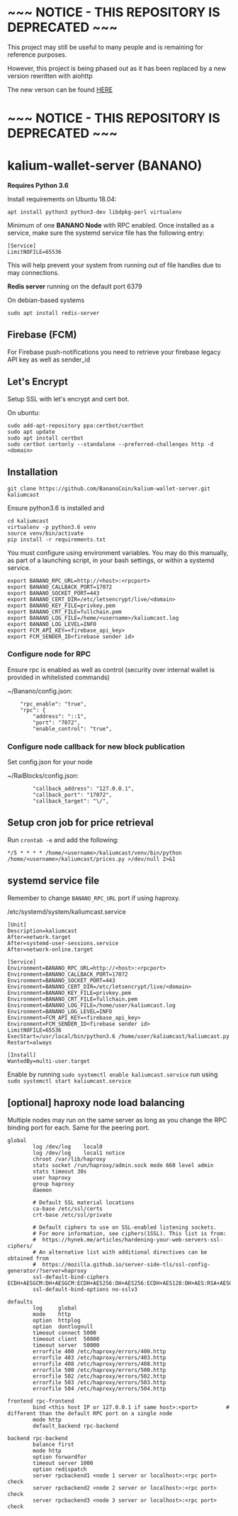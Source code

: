 # ~~~ NOTICE - THIS REPOSITORY IS DEPRECATED ~~~

This project may still be useful to many people and is remaining for reference purposes.

However, this project is being phased out as it has been replaced by a new version rewritten with aiohttp

The new verson can be found [HERE](https://github.com/appditto/natrium-wallet-server)

# ~~~ NOTICE - THIS REPOSITORY IS DEPRECATED ~~~

# kalium-wallet-server (BANANO)

**Requires Python 3.6**

Install requirements on Ubuntu 18.04:
```
apt install python3 python3-dev libdpkg-perl virtualenv
```

Minimum of one **BANANO Node** with RPC enabled.
Once installed as a service, make sure the systemd service file has the following entry:
```
[Service]
LimitNOFILE=65536
```
This will help prevent your system from running out of file handles due to may connections.

**Redis server** running on the default port 6379

On debian-based systems
```
sudo apt install redis-server
```

## Firebase (FCM)
For Firebase push-notifications you need to retrieve your firebase legacy API key as well as sender_id

## Let's Encrypt
Setup SSL with let's encrypt and cert bot.

On ubuntu:

```
sudo add-apt-repository ppa:certbot/certbot
sudo apt update
sudo apt install certbot
sudo certbot certonly --standalone --preferred-challenges http -d <domain>
```

## Installation
```git clone https://github.com/BananoCoin/kalium-wallet-server.git kaliumcast```

Ensure python3.6 is installed and
```
cd kaliumcast
virtualenv -p python3.6 venv
source venv/bin/activate
pip install -r requirements.txt
```

You must configure using environment variables. You may do this manually, as part of a launching script, in your bash settings, or within a systemd service.
```
export BANANO_RPC_URL=http://<host>:<rpcport>
export BANANO_CALLBACK_PORT=17072
export BANANO_SOCKET_PORT=443
export BANANO_CERT_DIR=/etc/letsencrypt/live/<domain>
export BANANO_KEY_FILE=privkey.pem
export BANANO_CRT_FILE=fullchain.pem
export BANANO_LOG_FILE=/home/<username>/kaliumcast.log
export BANANO_LOG_LEVEL=INFO
export FCM_API_KEY=<firebase_api_key>
export FCM_SENDER_ID<firebase sender id>
```

### Configure node for RPC
Ensure rpc is enabled as well as control (security over internal wallet is provided in whitelisted commands)

~/Banano/config.json:
```
    "rpc_enable": "true",
    "rpc": {
        "address": "::1",
        "port": "7072",
        "enable_control": "true",
```


### Configure node callback for new block publication
Set config.json for your node

~/RaiBlocks/config.json:
```
        "callback_address": "127.0.0.1",
        "callback_port": "17072",
        "callback_target": "\/",
```

## Setup cron job for price retrieval

Run ```crontab -e``` and add the following:
```
*/5 * * * * /home/<username>/kaliumcast/venv/bin/python /home/<username>/kaliumcast/prices.py >/dev/null 2>&1
```

## systemd service file
Remember to change ```BANANO_RPC_URL``` port if using haproxy.

/etc/systemd/system/kaliumcast.service
```
[Unit]
Description=kaliumcast
After=network.target
After=systemd-user-sessions.service
After=network-online.target

[Service]
Environment=BANANO_RPC_URL=http://<host>:<rpcport>
Environment=BANANO_CALLBACK_PORT=17072
Environment=BANANO_SOCKET_PORT=443
Environment=BANANO_CERT_DIR=/etc/letsencrypt/live/<domain>
Environment=BANANO_KEY_FILE=privkey.pem
Environment=BANANO_CRT_FILE=fullchain.pem
Environment=BANANO_LOG_FILE=/home/user/kaliumcast.log
Environment=BANANO_LOG_LEVEL=INFO
Environment=FCM_API_KEY=<firebase_api_key>
Environment=FCM_SENDER_ID<firebase sender id>
LimitNOFILE=65536
ExecStart=/usr/local/bin/python3.6 /home/user/kaliumcast/kaliumcast.py
Restart=always

[Install]
WantedBy=multi-user.target
```
Enable by running ```sudo systemctl enable kaliumcast.service``` run using ```sudo systemctl start kaliumcast.service```

## [optional] haproxy node load balancing
Multiple nodes may run on the same server as long as you change the RPC binding port for each. Same for the peering port.
```
global
        log /dev/log    local0
        log /dev/log    local1 notice
        chroot /var/lib/haproxy
        stats socket /run/haproxy/admin.sock mode 660 level admin
        stats timeout 30s
        user haproxy
        group haproxy
        daemon

        # Default SSL material locations
        ca-base /etc/ssl/certs
        crt-base /etc/ssl/private

        # Default ciphers to use on SSL-enabled listening sockets.
        # For more information, see ciphers(1SSL). This list is from:
        #  https://hynek.me/articles/hardening-your-web-servers-ssl-ciphers/
        # An alternative list with additional directives can be obtained from
        #  https://mozilla.github.io/server-side-tls/ssl-config-generator/?server=haproxy
        ssl-default-bind-ciphers ECDH+AESGCM:DH+AESGCM:ECDH+AES256:DH+AES256:ECDH+AES128:DH+AES:RSA+AESGCM:RSA+AES:!aNULL:!MD5:!DSS
        ssl-default-bind-options no-sslv3

defaults
        log     global
        mode    http
        option  httplog
        option  dontlognull
        timeout connect 5000
        timeout client  50000
        timeout server  50000
        errorfile 400 /etc/haproxy/errors/400.http
        errorfile 403 /etc/haproxy/errors/403.http
        errorfile 408 /etc/haproxy/errors/408.http
        errorfile 500 /etc/haproxy/errors/500.http
        errorfile 502 /etc/haproxy/errors/502.http
        errorfile 503 /etc/haproxy/errors/503.http
        errorfile 504 /etc/haproxy/errors/504.http

frontend rpc-frontend
        bind <this host IP or 127.0.0.1 if same host>:<port>         # different than the default RPC port on a single node
        mode http
        default_backend rpc-backend
        
backend rpc-backend
        balance first
        mode http
        option forwardfor
        timeout server 1000
        option redispatch
        server rpcbackend1 <node 1 server or localhost>:<rpc port> check
        server rpcbackend2 <node 2 server or localhost>:<rpc port> check
        server rpcbackend3 <node 3 server or localhost>:<rpc port> check
```
